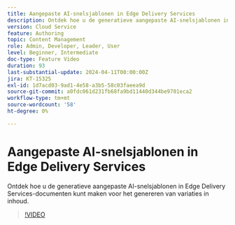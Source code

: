 ```yaml
---
title: Aangepaste AI-snelsjablonen in Edge Delivery Services
description: Ontdek hoe u de generatieve aangepaste AI-snelsjablonen in Edge Delivery Services-documenten kunt maken voor het genereren van variaties in inhoud.
version: Cloud Service
feature: Authoring
topic: Content Management
role: Admin, Developer, Leader, User
level: Beginner, Intermediate
doc-type: Feature Video
duration: 93
last-substantial-update: 2024-04-11T00:00:00Z
jira: KT-15325
exl-id: 1d7acd03-9ad1-4e58-a3b5-58c03faeea9d
source-git-commit: a0fdc061d231fb68fa9bd11440d344be9701eca2
workflow-type: tm+mt
source-wordcount: '58'
ht-degree: 0%

---
```


# Aangepaste AI-snelsjablonen in Edge Delivery Services

Ontdek hoe u de generatieve aangepaste AI-snelsjablonen in Edge Delivery Services-documenten kunt maken voor het genereren van variaties in inhoud.

>[!VIDEO](https://video.tv.adobe.com/v/3428316/?learn=on)


